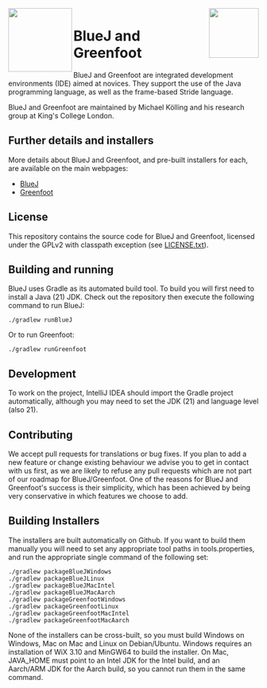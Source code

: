 <img src="bluej/icons/bluej-icon-512-embossed.png" align="left" width="128">
<img src="greenfoot/resources/images/greenfoot-icon-big.jpg" align="right" width="100">

# BlueJ and Greenfoot

BlueJ and Greenfoot are integrated development environments (IDE) aimed at novices.  They support the use of the Java programming language, as well as the frame-based Stride language.

BlueJ and Greenfoot are maintained by Michael Kölling and his research group at King's College London.

Further details and installers
---

More details about BlueJ and Greenfoot, and pre-built installers for each, are available on the main webpages:
 - <a href="https://www.bluej.org/">BlueJ</a>
 - <a href="https://www.greenfoot.org/">Greenfoot</a>

License
---

This repository contains the source code for BlueJ and Greenfoot, licensed under the GPLv2 with classpath exception (see [LICENSE.txt](LICENSE.txt)).

Building and running
---

BlueJ uses Gradle as its automated build tool.  To build you will first need to install a Java (21) JDK.  Check out the repository then execute the following command to run BlueJ:

```
./gradlew runBlueJ
```

Or to run Greenfoot:

```
./gradlew runGreenfoot
```

Development
---

To work on the project, IntelliJ IDEA should import the Gradle project automatically, although you may need to set the JDK (21) and language level (also 21).

Contributing
---

We accept pull requests for translations or bug fixes.  If you plan to add a new feature or change existing behaviour we advise you to get in contact with us first, as we are likely to refuse any pull requests which are not part of our roadmap for BlueJ/Greenfoot.  One of the reasons for BlueJ and Greenfoot's success is their simplicity, which has been achieved by being very conservative in which features we choose to add.  

Building Installers
---

The installers are built automatically on Github.  If you want to build them manually you will need to set any appropriate tool paths in tools.properties, and run the appropriate single command of the following set:

```
./gradlew packageBlueJWindows
./gradlew packageBlueJLinux
./gradlew packageBlueJMacIntel
./gradlew packageBlueJMacAarch
./gradlew packageGreenfootWindows
./gradlew packageGreenfootLinux
./gradlew packageGreenfootMacIntel
./gradlew packageGreenfootMacAarch
```

None of the installers can be cross-built, so you must build Windows on Windows, Mac on Mac and Linux on Debian/Ubuntu.  Windows requires an installation of WiX 3.10 and MinGW64 to build the installer.  On Mac, JAVA_HOME must point to an Intel JDK for the Intel build, and an Aarch/ARM JDK for the Aarch build, so you cannot run them in the same command.

